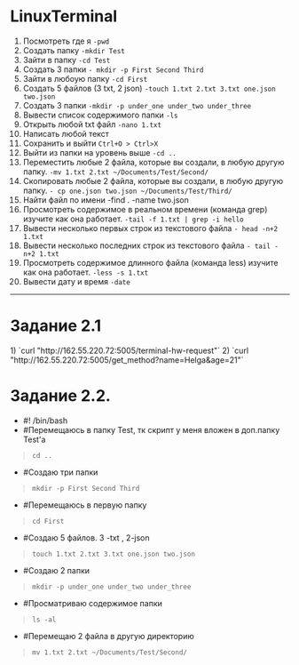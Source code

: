 # LinuxTerminal

1) Посмотреть где я `-pwd`
2) Создать папку `-mkdir Test`
3) Зайти в папку `-cd Test`
4) Создать 3 папки `- mkdir -p First Second Third`
5) Зайти в любоую папку `-cd First`
6) Создать 5 файлов (3 txt, 2 json) `-touch 1.txt 2.txt 3.txt one.json two.json`
7) Создать 3 папки `-mkdir -p under_one under_two under_three`
8) Вывести список содержимого папки `-ls`
9) Открыть любой txt файл `-nano 1.txt`
10) Написать любой текст 
11) Сохранить и выйти `Ctrl+O > Ctrl>X`
12) Выйти из папки на уровень выше `-cd ..`
13) Переместить любые 2 файла, которые вы создали, в любую другую папку. `-mv 1.txt 2.txt ~/Documents/Test/Second/`
14) Скопировать любые 2 файла, которые вы создали, в любую другую папку. `- cp one.json two.json ~/Documents/Test/Third/`
15) Найти файл по имени -find . -name two.json
16) Просмотреть содержимое в реальном времени (команда grep) изучите как она работает. `-tail -f 1.txt | grep -i hello`
17) Вывести несколько первых строк из текстового файла `- head -n+2 1.txt`
18) Вывести несколько последних строк из текстового файла `- tail -n+2 1.txt`
19) Просмотреть содержимое длинного файла (команда less) изучите как она работает. `-less -s 1.txt`
20) Вывести дату и время `-date`
***

<h1> Задание 2.1 </h1>
1) `curl "http://162.55.220.72:5005/terminal-hw-request"`
2) `curl "http://162.55.220.72:5005/get_method?name=Helga&age=21"`

<h1> Задание 2.2. </h1>

- #! /bin/bash 
- #Перемещаюсь в папку Test, тк скрипт у меня вложен в доп.папку Test'a
> `cd ..`

- #Создаю три папки
>`mkdir -p First Second Third`

- #Перемещаюсь в первую папку
>`cd First`

- #Создаю 5 файлов. 3 -txt , 2-json 
>`touch 1.txt 2.txt 3.txt one.json two.json`

- #Создаю 2 папки
>`mkdir -p under_one under_two under_three`

- #Просматриваю содержимое папки
>`ls -al`

- #Перемещаю 2 файла в другую директорию
>`mv 1.txt 2.txt ~/Documents/Test/Second/`
